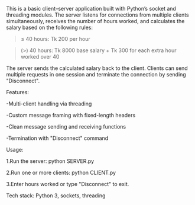 This is a basic client–server application built with Python’s socket and threading modules.
The server listens for connections from multiple clients simultaneously, receives the number of hours worked, and calculates the salary based on the following rules:

> ≤ 40 hours: Tk 200 per hour

> (>) 40 hours: Tk 8000 base salary + Tk 300 for each extra hour worked over 40

The server sends the calculated salary back to the client.
Clients can send multiple requests in one session and terminate the connection by sending "Disconnect".

Features:

-Multi-client handling via threading

-Custom message framing with fixed-length headers

-Clean message sending and receiving functions

-Termination with "Disconnect" command

Usage:

1.Run the server:
python SERVER.py

2.Run one or more clients:
python CLIENT.py

3.Enter hours worked or type "Disconnect" to exit.

Tech stack: Python 3, sockets, threading
